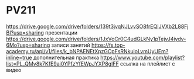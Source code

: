 # PV211
https://drive.google.com/drive/folders/139t3jvqNJLvvSO8frEQIJVXb2L88FjBI?usp=sharing  презентации
https://drive.google.com/drive/folders/1JxVoCr0C4udGLkNy1pTejvJ4iydv-6Mo?usp=sharing  записи занятий
https://fs.top-academy.ru/api/v1/files/k_bNPAENEtXpzGCpFsRNkuioLvmUyUEm?inline=true дополнительная практика
https://www.youtube.com/playlist?list=PL_QMv8k7KfE9ai0YPfzYfEWpJYXP8gIFF ссылка на плейлист с видео
